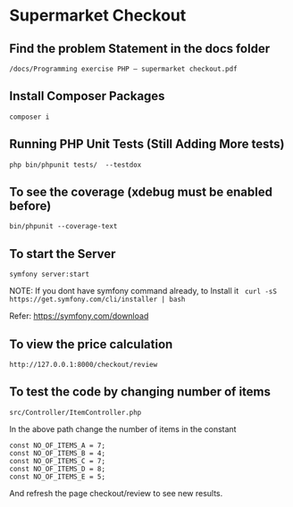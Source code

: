 # Supermarket Checkout

## Find the problem Statement in the docs folder

```/docs/Programming exercise PHP – supermarket checkout.pdf```

## Install Composer Packages

```composer i```

## Running PHP Unit Tests (Still Adding More tests)

```php bin/phpunit tests/  --testdox```

## To see the coverage (xdebug must be enabled before)
```bin/phpunit --coverage-text```

## To start the Server

```symfony server:start```

NOTE: If you dont have symfony command already, to Install it
``` curl -sS https://get.symfony.com/cli/installer | bash```

Refer: https://symfony.com/download

## To view the price calculation

```http://127.0.0.1:8000/checkout/review```

## To test the code by changing number of items

```src/Controller/ItemController.php```

In the above path change the number of items in the constant

```
const NO_OF_ITEMS_A = 7;
const NO_OF_ITEMS_B = 4;
const NO_OF_ITEMS_C = 7;
const NO_OF_ITEMS_D = 8;
const NO_OF_ITEMS_E = 5;
```

And refresh the page checkout/review to see new results.

